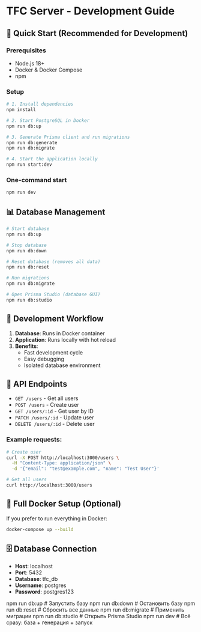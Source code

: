 # TFC Server - Development Guide

## 🚀 Quick Start (Recommended for Development)

### Prerequisites
- Node.js 18+
- Docker & Docker Compose
- npm

### Setup
```bash
# 1. Install dependencies
npm install

# 2. Start PostgreSQL in Docker
npm run db:up

# 3. Generate Prisma client and run migrations
npm run db:generate
npm run db:migrate

# 4. Start the application locally
npm run start:dev
```

### One-command start
```bash
npm run dev
```

## 📊 Database Management

```bash
# Start database
npm run db:up

# Stop database
npm run db:down

# Reset database (removes all data)
npm run db:reset

# Run migrations
npm run db:migrate

# Open Prisma Studio (database GUI)
npm run db:studio
```

## 🔧 Development Workflow

1. **Database**: Runs in Docker container
2. **Application**: Runs locally with hot reload
3. **Benefits**:
   - Fast development cycle
   - Easy debugging
   - Isolated database environment

## 📡 API Endpoints

- `GET /users` - Get all users
- `POST /users` - Create user
- `GET /users/:id` - Get user by ID
- `PATCH /users/:id` - Update user
- `DELETE /users/:id` - Delete user

### Example requests:
```bash
# Create user
curl -X POST http://localhost:3000/users \
  -H "Content-Type: application/json" \
  -d '{"email": "test@example.com", "name": "Test User"}'

# Get all users
curl http://localhost:3000/users
```

## 🐳 Full Docker Setup (Optional)

If you prefer to run everything in Docker:
```bash
docker-compose up --build
```

## 🗄️ Database Connection

- **Host**: localhost
- **Port**: 5432
- **Database**: tfc_db
- **Username**: postgres
- **Password**: postgres123

npm run db:up      # Запустить базу
npm run db:down    # Остановить базу
npm run db:reset   # Сбросить все данные
npm run db:migrate # Применить миграции
npm run db:studio  # Открыть Prisma Studio
npm run dev        # Всё сразу: база + генерация + запуск
